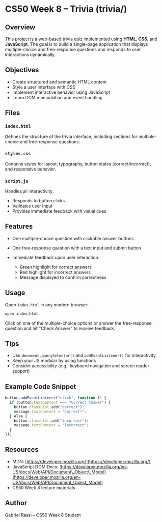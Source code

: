 # CS50 Week 8 – Trivia (trivia/)

## Overview

This project is a web-based trivia quiz implemented using **HTML**, **CSS**, and **JavaScript**. The goal is to build a single-page application that displays multiple-choice and free-response questions and responds to user interactions dynamically.

## Objectives

* Create structured and semantic HTML content
* Style a user interface with CSS
* Implement interactive behavior using JavaScript
* Learn DOM manipulation and event handling

## Files

### `index.html`

Defines the structure of the trivia interface, including sections for multiple-choice and free-response questions.

### `styles.css`

Contains styles for layout, typography, button states (correct/incorrect), and responsive behavior.

### `script.js`

Handles all interactivity:

* Responds to button clicks
* Validates user input
* Provides immediate feedback with visual cues

## Features

* One multiple-choice question with clickable answer buttons
* One free-response question with a text input and submit button
* Immediate feedback upon user interaction:

  * Green highlight for correct answers
  * Red highlight for incorrect answers
  * Message displayed to confirm correctness

## Usage

Open `index.html` in any modern browser:

```bash
open index.html
```

Click on one of the multiple-choice options or answer the free-response question and hit "Check Answer" to receive feedback.

## Tips

* Use `document.querySelector()` and `addEventListener()` for interactivity
* Keep your JS modular by using functions
* Consider accessibility (e.g., keyboard navigation and screen reader support)

## Example Code Snippet

```javascript
button.addEventListener("click", function () {
  if (button.textContent === "Correct Answer") {
    button.classList.add("correct");
    message.textContent = "Correct!";
  } else {
    button.classList.add("incorrect");
    message.textContent = "Incorrect";
  }
});
```

## Resources

* MDN: [https://developer.mozilla.org/](https://developer.mozilla.org/)
* JavaScript DOM Docs: [https://developer.mozilla.org/en-US/docs/Web/API/Document\_Object\_Model](https://developer.mozilla.org/en-US/docs/Web/API/Document_Object_Model)
* CS50 Week 8 lecture materials

## Author

Gabriel Rassi – CS50 Week 8 Student
